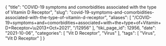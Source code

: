 {
    "title": "COVID-19 symptoms and comorbidities associated with the type of Vitamin D Receptor",
    "slug": "covid-19-symptoms-and-comorbidities-associated-with-the-type-of-vitamin-d-receptor",
    "aliases": [
        "/COVID-19+symptoms+and+comorbidities+associated+with+the+type+of+Vitamin+D+Receptor+\u2013+Oct+2021",
        "/12956"
    ],
    "tiki_page_id": 12956,
    "date": "2021-10-06",
    "categories": [
        "Vit D Receptor",
        "Virus"
    ],
    "tags": [
        "Virus",
        "Vit D Receptor"
    ]
}